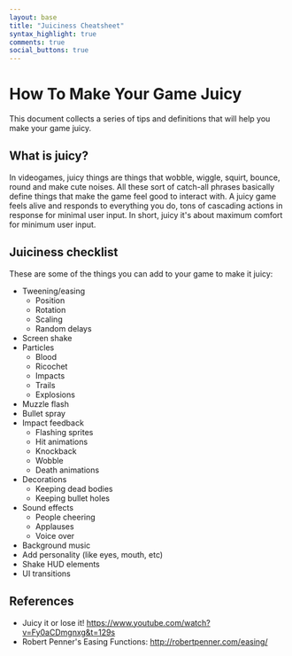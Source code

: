 ```yaml
---
layout: base
title: "Juiciness Cheatsheet"
syntax_highlight: true
comments: true
social_buttons: true
---
```

# How To Make Your Game Juicy
This document collects a series of tips and definitions that will help you make your game juicy.

## What is juicy?
In videogames, juicy things are things that wobble, wiggle, squirt, bounce, round and make cute noises. All these sort of
catch-all phrases basically define things that make the game feel good to interact with. A juicy game feels alive and
responds to everything you do, tons of cascading actions in response for minimal user input. In short, juicy it's
about maximum comfort for minimum user input.

## Juiciness checklist

These are some of the things you can add to your game to make it juicy:

* Tweening/easing
    * Position
    * Rotation
    * Scaling
    * Random delays
* Screen shake
* Particles
    * Blood
    * Ricochet
    * Impacts
    * Trails
    * Explosions
* Muzzle flash
* Bullet spray
* Impact feedback
    * Flashing sprites
    * Hit animations
    * Knockback
    * Wobble
    * Death animations
* Decorations
    * Keeping dead bodies
    * Keeping bullet holes
* Sound effects
    * People cheering
    * Applauses
    * Voice over
* Background music
* Add personality (like eyes, mouth, etc)
* Shake HUD elements
* UI transitions

## References
* Juicy it or lose it! https://www.youtube.com/watch?v=Fy0aCDmgnxg&t=129s
* Robert Penner's Easing Functions: http://robertpenner.com/easing/

